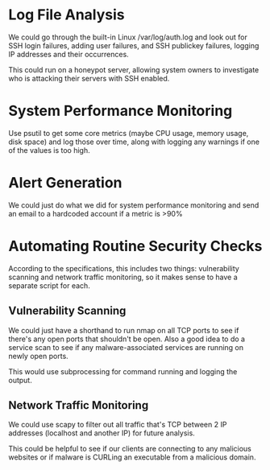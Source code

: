 # Log File Analysis

We could go through the built-in Linux /var/log/auth.log and look out for SSH login failures, adding user failures, and SSH publickey failures, logging IP addresses and their occurrences.

This could run on a honeypot server, allowing system owners to investigate who is attacking their servers with SSH enabled.

# System Performance Monitoring

Use psutil to get some core metrics (maybe CPU usage, memory usage, disk space) and log those over time, along with logging any warnings if one of the values is too high.

# Alert Generation

We could just do what we did for system performance monitoring and send an email to a hardcoded account if a metric is >90%

# Automating Routine Security Checks

According to the specifications, this includes two things: vulnerability scanning and network traffic monitoring, so it makes sense to have a separate script for each.

## Vulnerability Scanning

We could just have a shorthand to run nmap on all TCP ports to see if there's any open ports that shouldn't be open. Also a good idea to do a service scan to see if any malware-associated services are running on newly open ports.

This would use subprocessing for command running and logging the output.

## Network Traffic Monitoring

We could use scapy to filter out all traffic that's TCP between 2 IP addresses (localhost and another IP) for future analysis.

This could be helpful to see if our clients are connecting to any malicious websites or if malware is CURLing an executable from a malicious domain.
